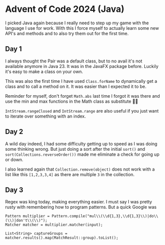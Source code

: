 # Advent of Code 2024 (Java)

I picked Java again because I really need to step up my game with the language I use for work. With this I force myself to
actually learn some new API's and methods and to also try them out for the first time.

## Day 1

I always thought the Pair was a default class, but to no avail it's not available anymore in Java 23. It was in the JavaFX package
before. Luckily it's easy to make a class on your own.

This was also the first time I have used `Class.forName` to dynamically get a class and to call a method on it. It was easier than
I expected it to be.

Reminder for myself, don't forget `Math.abs` last time I forgot it was there and use the min and max functions in the Math class
as substitute 🤦🏻

`IntStream.rangeClosed` and `IntStream.range` are also useful if you just want to iterate over something with an index.

## Day 2

A wild day indeed, I had some difficulty getting up to speed as I was doing some thinking wrong. But just doing a sort after the
initial `sort()` and `sort(Collections.reverseOrder())` made me eliminate a check for going up or down.

I also learned again that `Collection.remove(object)` does not work with a list like this `[1,2,3,3,4]` as there are multiple `3`
in the collection.  

## Day 3

Regex was king today, making everything easier. I must say I was pretty rusty with remembering how to program patterns. But a quick Google was 

```
Pattern multiplier = Pattern.compile("mul\\(\\d{1,3},\\d{1,3}\\)|do\\(\\)|don't\\(\\)");
Matcher matcher = multiplier.matcher(input);

List<String> captureGroups = matcher.results().map(MatchResult::group).toList();
```
